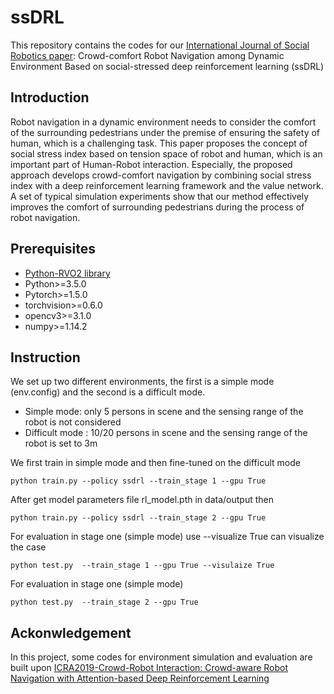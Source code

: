 # ssDRL
This repository contains the codes for our [International Journal of Social Robotics paper](https://sites.google.com/view/ssdrl2020): 
Crowd-comfort Robot Navigation among Dynamic Environment Based on social-stressed deep reinforcement learning (ssDRL)

## Introduction
Robot navigation in a dynamic environment needs to consider the comfort of the surrounding pedestrians under the premise of ensuring the safety of human, which is a challenging task. 
This paper proposes the concept of social stress index based on tension space of robot and human, which is an important part of Human-Robot interaction. Especially, the proposed approach develops crowd-comfort navigation by combining social stress index with a deep reinforcement learning framework and the value network. 
A set of typical simulation experiments show that our method effectively improves the comfort of surrounding pedestrians during the process of robot navigation.


## Prerequisites
- [Python-RVO2 library](https://github.com/sybrenstuvel/Python-RVO2)
- Python>=3.5.0
- Pytorch>=1.5.0
- torchvision>=0.6.0
- opencv3>=3.1.0
- numpy>=1.14.2

## Instruction
We set up two different environments, the first is a simple mode (env.config) and the second is a difficult mode.

- Simple mode: only 5 persons in scene and the sensing range of the robot is not considered
- Difficult mode : 10/20 persons in scene and the sensing range of the robot is set to 3m

We first train in simple mode and then fine-tuned on the difficult mode

```
python train.py --policy ssdrl --train_stage 1 --gpu True
```
After get model parameters file rl_model.pth in data/output then
```
python train.py --policy ssdrl --train_stage 2 --gpu True
```
For evaluation in stage one (simple mode)
use --visualize True can visualize the case
```
python test.py  --train_stage 1 --gpu True --visulaize True
```
For evaluation in stage one (simple mode)
```
python test.py  --train_stage 2 --gpu True
```

## Ackonwledgement

In this project, some codes for environment simulation and evaluation are built upon [ICRA2019-Crowd-Robot Interaction: Crowd-aware Robot Navigation with Attention-based Deep Reinforcement Learning](https://github.com/vita-epfl/CrowdNav)